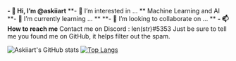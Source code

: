 **- 👋 Hi, I’m @askiiart**
**- 👀 I’m interested in ... **
Machine Learning and AI
**- 🌱 I’m currently learning ... **
**- 💞️ I’m looking to collaborate on ... **
**- 📫 How to reach me**
Contact me on Discord : len(str)#5353
Just be sure to tell me you found me on GitHub, it helps filter out the spam.

![Askiiart's GitHub stats](https://github-readme-stats.vercel.app/api?username=askiiart&show_icons=true&theme=dark)
[![Top Langs](https://github-readme-stats.vercel.app/api/top-langs/?username=askiiart)](https://github.com/anuraghazra/github-readme-stats&theme=dark)

<!---
askiiart/askiiart is a ✨ special ✨ repository because its `README.md` (this file) appears on your GitHub profile.
You can click the Preview link to take a look at your changes.
--->
